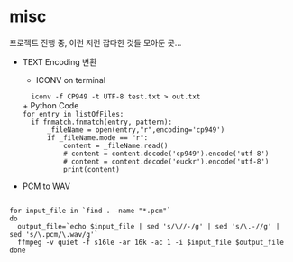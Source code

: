# misc
프로젝트 진행 중, 이런 저런 잡다한 것들 모아둔 곳...

* TEXT Encoding 변환
  + ICONV on terminal
  <code>
    iconv -f CP949 -t UTF-8 test.txt > out.txt
  </code>
  + Python Code
  <code>
  for entry in listOfFiles:
	if fnmatch.fnmatch(entry, pattern):
		_fileName = open(entry,"r",encoding='cp949')
		if _fileName.mode == "r":
			content = _fileName.read()
			# content = content.decode('cp949').encode('utf-8')
			# content = content.decode('euckr').encode('utf-8')
			print(content)
  </code>

* PCM to WAV
<pre><code>
for input_file in `find . -name "*.pcm"`
do
  output_file=`echo $input_file | sed 's/\//-/g' | sed 's/\.-//g' | sed 's/\.pcm/\.wav/g'`
  ffmpeg -v quiet -f s16le -ar 16k -ac 1 -i $input_file $output_file
done

</code></pre>
